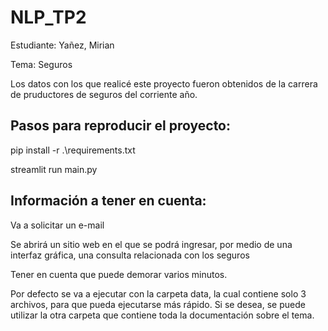 # NLP_TP2

Estudiante: Yañez, Mirian

Tema: Seguros

Los datos con los que realicé este proyecto fueron obtenidos de la carrera de pruductores de seguros del corriente año.

## Pasos para reproducir el proyecto:

pip install -r .\requirements.txt

streamlit run main.py



## Información a tener en cuenta:

Va a solicitar un e-mail

Se abrirá un sitio web en el que se podrá ingresar, por medio de una interfaz gráfica, una consulta relacionada con los seguros

Tener en cuenta que puede demorar varios minutos. 

Por defecto se va a ejecutar con la carpeta data, la cual contiene solo 3 archivos, para que pueda ejecutarse más rápido. Si se desea, se puede utilizar la otra carpeta que contiene toda la documentación sobre el tema.